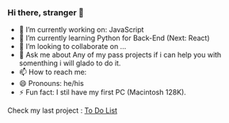 ### Hi there, stranger 👋

- 🔭 I’m currently working on: JavaScript
- 🌱 I’m currently learning Python for Back-End (Next: React)
- 👯 I’m looking to collaborate on ...
- 💬 Ask me about Any of my pass projects if i can help you with somenthing i will glado to do it.
- 📫 How to reach me: 
- 😄 Pronouns: he/his
- ⚡ Fun fact: I stil have my first PC (Macintosh 128K).

Check my last project : [To Do List](https://dgonzalesi.github.io/To-Do-List-Webpack/)
